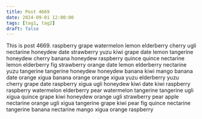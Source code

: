 ```yaml
---
title: Post 4669
date: 2024-09-01 12:00:00
tags: [tag1, tag2]
draft: false
---
```

This is post 4669.
raspberry
grape
watermelon
lemon
elderberry
cherry
ugli
nectarine
honeydew
date
strawberry
yuzu
kiwi
grape
date
lemon
tangerine
honeydew
cherry
banana
honeydew
raspberry
quince
quince
nectarine
lemon
elderberry
fig
strawberry
orange
date
lemon
elderberry
nectarine
yuzu
tangerine
tangerine
honeydew
honeydew
banana
kiwi
mango
banana
date
orange
xigua
banana
orange
orange
xigua
yuzu
elderberry
yuzu
cherry
grape
date
raspberry
xigua
ugli
honeydew
kiwi
date
kiwi
raspberry
raspberry
watermelon
elderberry
pear
watermelon
tangerine
tangerine
ugli
xigua
quince
grape
kiwi
honeydew
orange
ugli
strawberry
pear
apple
nectarine
orange
ugli
xigua
tangerine
grape
kiwi
pear
fig
quince
nectarine
tangerine
banana
nectarine
mango
xigua
orange
raspberry
